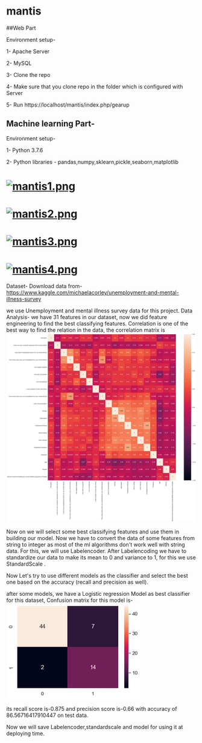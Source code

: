 # mantis
##Web Part

Environment setup-

1- Apache Server

2- MySQL

3- Clone the repo

4- Make sure that you clone repo in the folder which is configured with Server

5- Run https://localhost/mantis/index.php/gearup
## Machine learning Part-

Environment setup-

1- Python 3.7.6

2- Python libraries - pandas,numpy,sklearn,pickle,seaborn,matplotlib


# [![mantis1.png](https://i.postimg.cc/4yCgv5TF/mantis1.png)](https://postimg.cc/5YmTb8yw)
# [![mantis2.png](https://i.postimg.cc/bYQcc1Pp/mantis2.png)](https://postimg.cc/238Xnb3K)
# [![mantis3.png](https://i.postimg.cc/282trwKR/mantis3.png)](https://postimg.cc/mt1jSQ48)
# [![mantis4.png](https://i.postimg.cc/mZSXyjRz/mantis4.png)](https://postimg.cc/kDBvnx2q)

Dataset-
Download data from-
 https://www.kaggle.com/michaelacorley/unemployment-and-mental-illness-survey
 

we use Unemployment and mental illness survey data for this project.
Data Analysis-
we have 31 features in our dataset, now we did feature engineering to find the best classifying features.
Correlation is one of the best way to find the relation in the data, the correlation matrix is 
![](ML_Script/correlation.jpg)

Now on we will select some best classifying features and use them in building our model.
Now we have to convert the data of some features from string to integer as most of the ml algorithms don't work well with string data.
For this, we will use Labelencoder.
After Labelencoding we have to standardize our data to make its mean to 0 and variance to 1, for this we use StandardScale .

Now Let's try to use different models as the classifier and select the best one based on the accuracy (recall and precision as well).

after some models, we have a Logistic regression Model as best classifier for this dataset,
Confusion matrix for this model is-
![](ML_Script/confusion_matrix.jpg)

its recall score is-0.875 and precision score is-0.66 with accuracy of 86.56716417910447 on test data.

Now we will save Labelencoder,standardscale and model for using it at deploying time.
